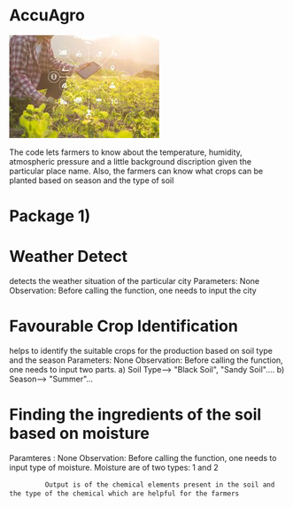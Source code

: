  # AccuAgro

![Smart Agriculture](./download.jpeg)



The code lets farmers to know about the temperature, humidity, atmospheric pressure and a little background discription given the particular place name. Also, the farmers can know what crops can be planted based on season and the type of soil


# Package 1) 

# Weather Detect

detects the weather situation of the particular city
Parameters:
             None
Observation:
           Before calling the function, one needs to input the city
           
# Favourable Crop Identification

helps to identify the suitable crops for the production based on soil type and the season
Parameters: 
          None
Observation:
           Before calling the function, one needs to input two parts.
            a) Soil Type--> "Black Soil", "Sandy Soil"....
            b) Season--> "Summer"...

# Finding the ingredients of the soil based on moisture

Paramteres :
     None
Observation:
              Before calling the function, one needs to input
             type of moisture.
             Moisture are of two types: 1 and 2
             
             Output is of the chemical elements present in the soil and the type of the chemical which are helpful for the farmers

